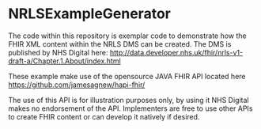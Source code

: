 # NRLSExampleGenerator
The code within this repository is exemplar code to demonstrate how the FHIR XML content within the NRLS DMS can be created. The DMS is published by NHS Digital here: http://data.developer.nhs.uk/fhir/nrls-v1-draft-a/Chapter.1.About/index.html

These example make use of the opensource JAVA FHIR API located here https://github.com/jamesagnew/hapi-fhir/

The use of this API is for illustration purposes only, by using it NHS Digital makes no endorsement of the API. Implementers are free to use other APIs to create FHIR content or can develop it natively if desired.